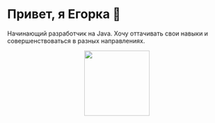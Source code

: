 # Привет, я Егорка 👋
Начинающий разработчик на Java. Хочу оттачивать свои навыки и совершенствоваться в разных направлениях.

<p align = 'center'>
 <a href="https://github-readme-stats.vercel.app/api?username=nokisev&show_icons=true&count_private=true&theme=radical"><img height=150 src="https://github-readme-stats.vercel.app/api?username=nokisev&show_icons=true&count_private=true&theme=radical" /></a>
